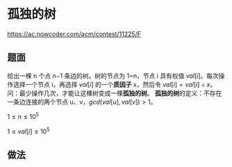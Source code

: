 # 孤独的树

https://ac.nowcoder.com/acm/contest/11225/F

## 题面

给出一棵 n 个点 n−1 条边的树。树的节点为 1~n，节点 i 具有权值 $val[i]$。每次操作选择一个节点 i，再选择 $val[i]$ 的一个**质因子** x，然后令 $val[i]=val[i]\div x$。问：最少操作几次，才能让这棵树变成一棵**孤独的树**。 **孤独的树**的定义：不存在一条边连接的两个节点 u、v，$gcd(val[u],val[v])>1$。

$1\leq n\leq 10^5$

$1\leq val[i]\leq 10^5$

## 做法

